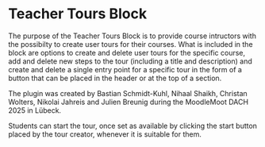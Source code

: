 # Teacher Tours Block

The purpose of the Teacher Tours Block is to provide course intructors with the possibilty to create user tours for their courses. What is included in the block are options to create and delete user tours for the specific course, add and delete new steps to the tour (including a title and description) and create and delete a single entry point for a specific tour in the form of a button that can be placed in the header or at the top of a section.

The plugin was created by Bastian Schmidt-Kuhl, Nihaal Shaikh, Christan Wolters, Nikolai Jahreis and Julien Breunig during the MoodleMoot DACH 2025 in Lübeck.

Students can start the tour, once set as available by clicking the start button placed by the tour creator, whenever it is suitable for them.
